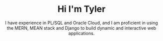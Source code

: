 <h1 align="center">
     Hi I'm Tyler
</h1>
<p align="center">
        I have experience in PL/SQL and Oracle Cloud, and I am proficient in using the MERN, MEAN stack and Django to build dynamic and interactive web applications.
 </p>
<!---
Vader-7/Vader-7 is a ✨ special ✨ repository because its `README.md` (this file) appears on your GitHub profile.
You can click the Preview link to take a look at your changes.
--->
